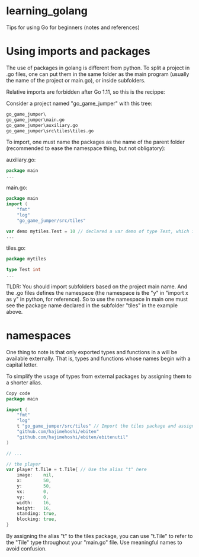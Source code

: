 # learning_golang
Tips for using Go for beginners (notes and references)

# Using imports and packages
The use of packages in golang is different from python.
To split a project in .go files, one can put them in the same folder as the main program (usually the name of the project or main.go), or inside subfolders.

Relative imports are forbidden after Go 1.11, so this is the recippe:

Consider a project named "go_game_jumper" with this tree:

```cmd
go_game_jumper\
go_game_jumper\main.go
go_game_jumper\auxiliary.go
go_game_jumper\src\tiles\tiles.go
```

To import, one must name the packages as the name of the parent folder (recommended to ease the namespace thing, but not obligatory):

auxiliary.go:
```go
package main
...
```

main.go:
```go
package main
import (
	"fmt"	
	"log"
	"go_game_jumper/src/tiles"

var demo mytiles.Test = 10 // declared a var demo of type Test, which is equivalent to an integer
...
```

tiles.go:
```go
package mytiles

type Test int
...
```

TLDR: You should import subfolders based on the project main name. And the .go files defines the namespace (the namespace is the "y" in "import x as y" in python, for reference).
So to use the namespace in main one must see the package name declared in the subfolder "tiles" in the example above.

# namespaces

One thing to note is that only exported types and functions in a will be available externally. That is, types and functions whose names begin with a capital letter.

To simplify the usage of types from external packages by assigning them to a shorter alias.

```go
Copy code
package main

import (
	"fmt"
	"log"
	t "go_game_jumper/src/tiles" // Import the tiles package and assign an alias "t"
	"github.com/hajimehoshi/ebiten"
	"github.com/hajimehoshi/ebiten/ebitenutil"
)

// ...

// the player
var player t.Tile = t.Tile{ // Use the alias "t" here
	image:    nil,
	x:        50,
	y:        50,
	vx:       0,
	vy:       0,
	width:    16,
	height:   16,
	standing: true,
	blocking: true,
}
```
By assigning the alias "t" to the tiles package, you can use "t.Tile" to refer to the "Tile" type throughout your "main.go" file.
Use meaningful names to avoid confusion.





